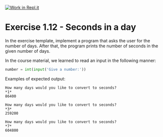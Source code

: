 [![Work in Repl.it](https://classroom.github.com/assets/work-in-replit-14baed9a392b3a25080506f3b7b6d57f295ec2978f6f33ec97e36a161684cbe9.svg)](https://classroom.github.com/online_ide?assignment_repo_id=7330223&assignment_repo_type=AssignmentRepo)
# Exercise 1.12 - Seconds in a day

In the exercise template, implement a program that asks the user for the number of days. After that, the program prints the number of seconds in the given number of days.

In the course material, we learned to read an input in the following manner:

```python
number = int(input('Give a number:'))
```

Examples of expected output:

```plaintext
How many days would you like to convert to seconds?
*1*
86400
```

```plaintext
How many days would you like to convert to seconds?
*3*
259200
```

```plaintext
How many days would you like to convert to seconds?
*7*
604800
```
